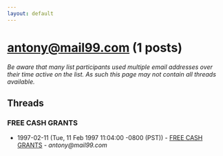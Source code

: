 ```yaml
---
layout: default
---
```


# antony@mail99.com (1 posts)

_Be aware that many list participants used multiple email addresses over their time active on the list. As such this page may not contain all threads available._

## Threads

### FREE CASH GRANTS
+ 1997-02-11 (Tue, 11 Feb 1997 11:04:00 -0800 (PST)) - [FREE CASH GRANTS](/archive/1997/02/62a591bb2dd9a9b43caa3950f6645967ca4a2638ff41ea78a5cb762a6c02b5ed) - _antony@mail99.com_

